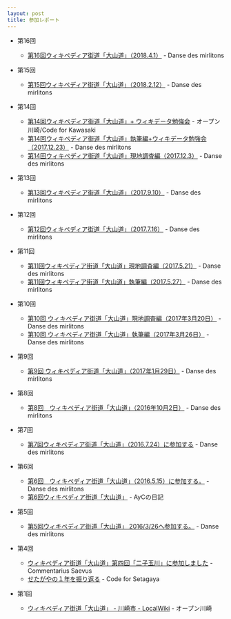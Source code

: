 ```yaml
---
layout: post
title: 参加レポート
---
```

- 第16回
    - [第16回ウィキペディア街道「大山道」（2018.4.1）](http://floconsdeneige.seesaa.net/article/458657837.html) - Danse des mirlitons
- 第15回
    - [第15回ウィキペディア街道「大山道」（2018.2.12）](http://floconsdeneige.seesaa.net/article/456907382.html) - Danse des mirlitons
- 第14回
    - [第14回ウィキペディア街道「大山道」+ ウィキデータ勉強会](https://medium.com/openkawasaki/第14回ウィキペディア街道-大山道-ウィキデータ勉強会-87a0c93af92d) - オープン川崎/Code for Kawasaki
    - [第14回ウィキペディア街道「大山道」執筆編+ウィキデータ勉強会（2017.12.23）](http://floconsdeneige.seesaa.net/article/455778929.html) - Danse des mirlitons
    - [第14回ウィキペディア街道「大山道」現地調査編（2017.12.3）](http://floconsdeneige.seesaa.net/article/455305435.html) - Danse des mirlitons
    
- 第13回
    - [第13回ウィキペディア街道「大山道」（2017.9.10）](http://floconsdeneige.seesaa.net/article/453397125.html) - Danse des mirlitons

- 第12回
    - [第12回ウィキペディア街道「大山道」（2017.7.16）](http://floconsdeneige.seesaa.net/article/451890297.html) - Danse des mirlitons

- 第11回
    - [第11回ウィキペディア街道「大山道」現地調査編（2017.5.21）](http://floconsdeneige.seesaa.net/article/450313358.html) - Danse des mirlitons
    - [第11回ウィキペディア街道「大山道」執筆編（2017.5.27）](http://floconsdeneige.seesaa.net/category/25923260-1.html) - Danse des mirlitons
    
- 第10回
    - [第10回 ウィキペディア街道「大山道」現地調査編（2017年3月20日）](http://floconsdeneige.seesaa.net/article/448364545.html) - Danse des mirlitons
    - [第10回 ウィキペディア街道「大山道」執筆編（2017年3月26日）](http://floconsdeneige.seesaa.net/article/448413015.html) - Danse des mirlitons
    
- 第9回
    - [第9回 ウィキペディア街道「大山道」（2017年1月29日）](http://floconsdeneige.seesaa.net/article/446691213.html) - Danse des mirlitons

- 第8回
    - [第8回　ウィキペディア街道「大山道」（2016年10月2日）](http://floconsdeneige.seesaa.net/article/442489072.html) - Danse des mirlitons

- 第7回
    - [第7回ウィキペディア街道「大山道」（2016.7.24）に参加する](http://floconsdeneige.seesaa.net/article/440379981.html) - Danse des mirlitons

- 第6回
    - [第6回　ウィキペディア街道「大山道」（2016.5.15）に参加する。](http://floconsdeneige.seesaa.net/article/437913979.html) - Danse des mirlitons
    - [第6回ウィキペディア街道「大山道」](http://ayc.hatenablog.com/entry/2016/05/16/235030) - AyCの日記

- 第5回
    - [第5回ウィキペディア街道「大山道」 2016/3/26へ参加する。](http://floconsdeneige.seesaa.net/article/435703125.html) - Danse des mirlitons

- 第4回
    - [ウィキペディア街道「大山道」第四回「二子玉川」に参加しました](http://d.hatena.ne.jp/saebou/20151103) - Commentarius Saevus
    - [せたがやの１年を振り返る](http://qiita.com/nissy813/items/388cc2c0f8c622ae4a4c) - Code for Setagaya
- 第1回
    - [ウィキペディア街道「大山道」 - 川崎市 - LocalWiki](https://ja.localwiki.org/kawasaki/%E3%82%A6%E3%82%A3%E3%82%AD%E3%83%9A%E3%83%87%E3%82%A3%E3%82%A2%E8%A1%97%E9%81%93%E3%80%8C%E5%A4%A7%E5%B1%B1%E9%81%93%E3%80%8D) - オープン川崎
